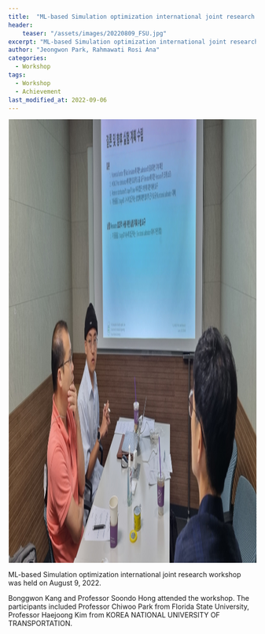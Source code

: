 ```yaml
---
title:  "ML-based Simulation optimization international joint research workshop (2022.08.09)"
header:
    teaser: "/assets/images/20220809_FSU.jpg"
excerpt: "ML-based Simulation optimization international joint research workshop was held on August 9, 2022."
author: "Jeongwon Park, Rahmawati Rosi Ana"
categories:
  - Workshop
tags:
  - Workshop
  - Achievement
last_modified_at: 2022-09-06
---
```

<img align="center" width="900" height="900" style="border: 1px solid white" src="/assets/images/20220809_FSU.jpg"> 

ML-based Simulation optimization international joint research workshop was held on August 9, 2022.

Bonggwon Kang and Professor Soondo Hong attended the workshop.
The participants included Professor Chiwoo Park from Florida State University, Professor Haejoong Kim from  KOREA NATIONAL UNIVERSITY OF TRANSPORTATION.


